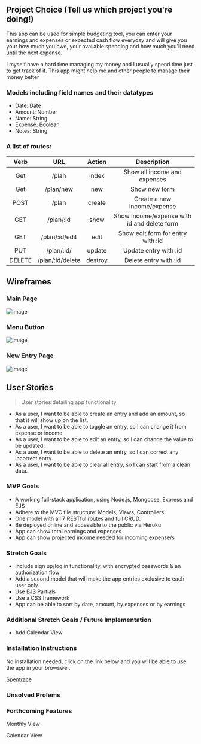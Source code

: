 ## Project Choice (Tell us which project you're doing!)
This app can be used for simple budgeting tool, you can enter your earnings and expenses or expected cash flow everyday and will give you your how much you owe, your available spending and how much you'll need until the next expense.


I myself have a hard time managing my money and I usually spend time just to get track of it. This app might help me and other people to manage their money better <br />

### Models including field names and their datatypes<br />
- Date: Date
- Amount: Number
- Name: String
- Expense: Boolean
- Notes: String

### A list of routes: <br />

| Verb        | URL           | Action  | Description |
|:---------:|:----------:|:-------:|:--------:|
| Get          | /plan          | index   | Show all income and expenses
| Get          | /plan/new  | new     | Show new form
| POST       | /plan         | create  | Create a new income/expense
| GET         | /plan/:id    | show    | Show income/expense with id and delete form
| GET         | /plan/:id/edit | edit  | Show edit form for entry with :id
| PUT         | /plan/:id/   | update | Update entry with :id
| DELETE   | /plan/:id/delete | destroy | Delete entry with :id


## Wireframes

### Main Page
![image](https://media.git.generalassemb.ly/user/43518/files/8b1fa197-cd42-4094-845c-fb45f73b06a1)

### Menu Button
![image](https://media.git.generalassemb.ly/user/43518/files/5a06464d-9f97-463f-ab51-e6f816cbc261)

### New Entry Page
![image](https://media.git.generalassemb.ly/user/43518/files/ee21a3b1-8b13-4b30-8aaa-24a8a48ae3dd)



## User Stories
> User stories detailing app functionality<br />
- As a user, I want to be able to create an entry and add an amount, so that it will show up on the list.
- As a user, I want to be able to toggle an entry, so I can change it from expense or income.
- As a user, I want to be able to edit an entry, so I can change the value to be updated.
- As a user, I want to be able to delete an entry, so I can correct any incorrect entry.
- As a user, I want to be able to clear all entry, so I can start from a clean data.


### MVP Goals
- A working full-stack application, using Node.js, Mongoose, Express and EJS
- Adhere to the MVC file structure: Models, Views, Controllers
- One model with all 7 RESTful routes and full CRUD.
- Be deployed online and accessible to the public via Heroku
- App can show total earnings and expenses
- App can show projected income needed for incoming expense/s


### Stretch Goals
- Include sign up/log in functionality, with encrypted passwords & an authorization flow
- Add a second model that will make the app entries exclusive to each user only.
- Use EJS Partials
- Use a CSS framework
- App can be able to sort by date, amount, by expenses or by earnings

### Additional Stretch Goals / Future Implementation
- Add Calendar View

### Installation Instructions
<p>No installation needed, click on the link below and you will be able to use the app in your browswer.</p>
<a href="https://spentrace.herokuapp.com/">Spentrace</a>

### Unsolved Prolems


### Forthcoming Features
<p>Monthly View</p>
<p>Calendar View</p>
